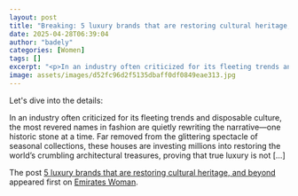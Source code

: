 ```yaml
---
layout: post
title: "Breaking: 5 luxury brands that are restoring cultural heritage, and beyond"
date: 2025-04-28T06:39:04
author: "badely"
categories: [Women]
tags: []
excerpt: "<p>In an industry often criticized for its fleeting trends and disposable culture, the most revered names in fashion are quietly rewriting the narrati"
image: assets/images/d52fc96d2f5135dbaff0df0849eae313.jpg
---
```


Let's dive into the details: <p>In an industry often criticized for its fleeting trends and disposable culture, the most revered names in fashion are quietly rewriting the narrative—one historic stone at a time. Far removed from the glittering spectacle of seasonal collections, these houses are investing millions into restoring the world’s crumbling architectural treasures, proving that true luxury is not [&#8230;]</p>
<p>The post <a href="https://emirateswoman.com/5-luxury-brands-that-are-restoring-cultural-heritage-and-beyond/" rel="nofollow">5 luxury brands that are restoring cultural heritage, and beyond</a> appeared first on <a href="https://emirateswoman.com" rel="nofollow">Emirates Woman</a>.</p>

